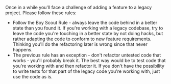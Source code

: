 Once in a while you'll face a challenge of adding a feature to a legacy project. Please follow these rules:

* Follow the Boy Scout Rule - always leave the code behind in a better state than you found it. If you're working with a legacy codebase, try to leave the code you're touching in a better state by not doing hacks, but rather adapting the code to conform to new feature requirements. Thinking you'll do the refactoring later is wrong since that never happens.
* The previous rule has an exception - don't refactor untested code that works - you'll probably break it. The best way would be to test code that you're working with and then refactor it. If you don't have the possibility to write tests for that part of the legacy code you're working with, just use the code as is.
